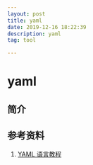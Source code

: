 ```yaml
---
layout: post
title: yaml
date: 2019-12-16 18:22:39
description: yaml
tag: tool

---
```

# yaml

## 简介

## 参考资料

1. [YAML 语言教程](https://www.ruanyifeng.com/blog/2016/07/yaml.html)
